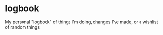 # logbook
My personal "logbook" of things I'm doing, changes I've made, or a wishlist of random things
